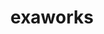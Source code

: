 ---
title: "exaworks"
layout: cache
categories: [package, v0.19]
meta: {"versions": ["0.1.0"], "compilers": ["gcc@=11.1.0", "oneapi@=2022.1.0"], "oss": ["ubuntu20.04"], "platforms": ["linux"], "targets": ["x86_64"], "stacks": ["e4s", "e4s-oneapi"], "num_specs": 2, "num_specs_by_stack": {"e4s": 1, "e4s-oneapi": 1}}
spec_details: [{"hash": "kb7mtlot3fmok3wxa3wmxveehfs3nzdq", "compiler": "gcc@=11.1.0", "versions": ["0.1.0"], "os": "ubuntu20.04", "platform": "linux", "target": "x86_64", "variants": ["build_system=bundle"], "stacks": ["e4s"], "size": "-", "tarball": "https://binaries.spack.io/releases/v0.19/build_cache/linux-ubuntu20.04-x86_64/gcc-11.1.0/exaworks-0.1.0/linux-ubuntu20.04-x86_64-gcc-11.1.0-exaworks-0.1.0-kb7mtlot3fmok3wxa3wmxveehfs3nzdq.spack"}, {"hash": "yx7c4l2j5upltrikyk55h4jm7cwb2iuz", "compiler": "oneapi@=2022.1.0", "versions": ["0.1.0"], "os": "ubuntu20.04", "platform": "linux", "target": "x86_64", "variants": ["build_system=bundle"], "stacks": ["e4s-oneapi"], "size": "-", "tarball": "https://binaries.spack.io/releases/v0.19/build_cache/linux-ubuntu20.04-x86_64/oneapi-2022.1.0/exaworks-0.1.0/linux-ubuntu20.04-x86_64-oneapi-2022.1.0-exaworks-0.1.0-yx7c4l2j5upltrikyk55h4jm7cwb2iuz.spack"}]
---